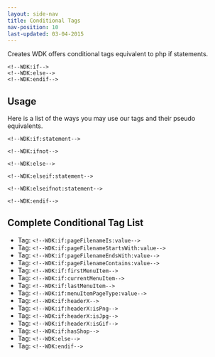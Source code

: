 ```yaml
---
layout: side-nav
title: Conditional Tags
nav-position: 10
last-updated: 03-04-2015
---
```



Creates WDK offers conditional tags equivalent to php if statements.

~~~
<!--WDK:if-->
<!--WDK:else-->
<!--WDK:endif-->
~~~

## Usage

Here is a list of the ways you may use our tags and their pseudo equivalents.

~~~
<!--WDK:if:statement-->
~~~

~~~
<!--WDK:ifnot-->
~~~

 
~~~
<!--WDK:else-->
~~~

~~~
<!--WDK:elseif:statement-->
~~~

~~~
<!--WDK:elseifnot:statement-->
~~~

~~~
<!--WDK:endif-->
~~~

## Complete Conditional Tag List

- Tag: `<!--WDK:if:pageFilenameIs:value-->`
- Tag: `<!--WDK:if:pageFilenameStartsWith:value-->`
- Tag: `<!--WDK:if:pageFilenameEndsWith:value-->`
- Tag: `<!--WDK:if:pageFilenameContains:value-->`
- Tag: `<!--WDK:if:firstMenuItem-->`
- Tag: `<!--WDK:if:currentMenuItem-->`
- Tag: `<!--WDK:if:lastMenuItem-->`
- Tag: `<!--WDK:if:menuItemPageType:value-->`
- Tag: `<!--WDK:if:headerX-->`
- Tag: `<!--WDK:if:headerX:isPng-->`
- Tag: `<!--WDK:if:headerX:isJpg-->`
- Tag: `<!--WDK:if:headerX:isGif-->`
- Tag: `<!--WDK:if:hasShop-->`
- Tag: `<!--WDK:else-->`
- Tag: `<!--WDK:endif-->`